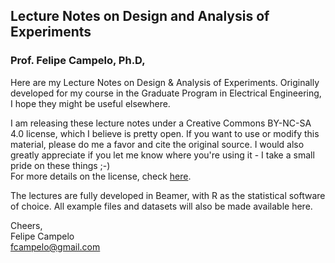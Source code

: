 ## Lecture Notes on Design and Analysis of Experiments  
### **Prof. Felipe Campelo, Ph.D,**  

Here are my Lecture Notes on Design & Analysis of Experiments. Originally developed for my course in the Graduate Program in Electrical Engineering, I hope they might be useful elsewhere.

I am releasing these lecture notes under a Creative Commons BY-NC-SA 4.0 license, which I believe is pretty open. If you want to use or modify this material, please do me a favor and cite the original source. I would also greatly appreciate if you let me know where you're using it - I take a small pride on these things ;-)  
For more details on the license, check [here](https://creativecommons.org/licenses/by-nc-sa/4.0/).

The lectures are fully developed in Beamer, with R as the statistical software of choice. All example files and datasets will also be made available here.

Cheers,  
Felipe Campelo  
fcampelo@gmail.com
